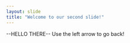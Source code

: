 ```yaml
---
layout: slide
title: "Welcome to our second slide!"
---
```

--HELLO THERE--
Use the left arrow to go back!
